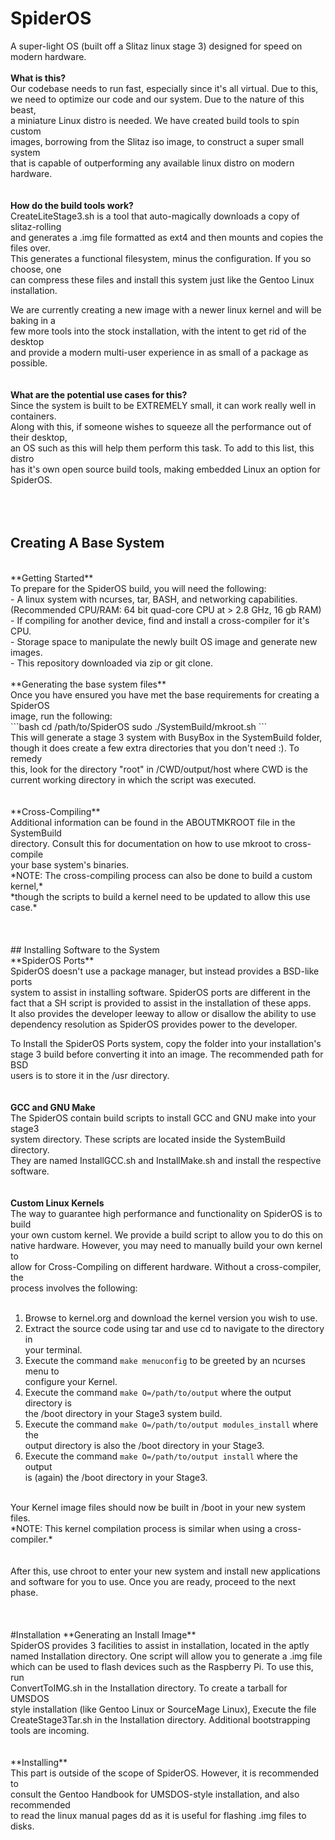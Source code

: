 # SpiderOS
A super-light OS (built off a Slitaz linux stage 3) designed for speed on modern hardware.
</br></br>
**What is this?**</br>
Our codebase needs to run fast, especially since it's all virtual. Due to this, </br>
we need to optimize our code and our system. Due to the nature of this beast, </br>
a miniature Linux distro is needed. We have created build tools to spin custom </br>
images, borrowing from the Slitaz iso image, to construct a super small system </br>
that is capable of outperforming any available linux distro on modern hardware. </br>
</br>
</br>
**How do the build tools work?** </br>
CreateLiteStage3.sh is a tool that auto-magically downloads a copy of slitaz-rolling</br>
and generates a .img file formatted as ext4 and then mounts and copies the files over.</br>
This generates a functional filesystem, minus the configuration. If you so choose, one</br>
can compress these files and install this system just like the Gentoo Linux installation.</br>

We are currently creating a new image with a newer linux kernel and will be baking in a </br>
few more tools into the stock installation, with the intent to get rid of the desktop </br>
and provide a modern multi-user experience in as small of a package as possible. </br>
</br>
</br>
**What are the potential use cases for this?**</br>
Since the system is built to be EXTREMELY small, it can work really well in containers.</br>
Along with this, if someone wishes to squeeze all the performance out of their desktop,</br>
an OS such as this will help them perform this task. To add to this list, this distro </br>
has it's own open source build tools, making embedded Linux an option for SpiderOS. </br>
</br>
</br>
</br>
## Creating A Base System
</br>
**Getting Started**</br>
To prepare for the SpiderOS build, you will need the following:</br>
- A linux system with ncurses, tar, BASH, and networking capabilities. </br>
  (Recommended CPU/RAM: 64 bit quad-core CPU at > 2.8 GHz, 16 gb RAM)
- If compiling for another device, find and install a cross-compiler for it's CPU. </br>
- Storage space to manipulate the newly built OS image and generate new images.</br>
- This repository downloaded via zip or git clone.
</br>
</br>
**Generating the base system files** </br>
Once you have ensured you have met the base requirements for creating a SpiderOS </br>
image, run the following: </br>
```bash
cd /path/to/SpiderOS
sudo ./SystemBuild/mkroot.sh
```
</br>
This will generate a stage 3 system with BusyBox in the SystemBuild folder, </br>
though it does create a few extra directories that you don't need :). To remedy </br>
this, look for the directory "root" in /CWD/output/host where CWD is the </br>
current working directory in which the script was executed. </br>
</br>
</br>
**Cross-Compiling** </br>
Additional information can be found in the ABOUTMKROOT file in the SystemBuild </br>
directory. Consult this for documentation on how to use mkroot to cross-compile </br>
your base system's binaries. </br>
*NOTE: The cross-compiling process can also be done to build a custom kernel,* </br>
*though the scripts to build a kernel need to be updated to allow this use case.* </br>
</br>
</br>
</br>
## Installing Software to the System
</br>
**SpiderOS Ports** </br>
SpiderOS doesn't use a package manager, but instead provides a BSD-like ports </br>
system to assist in installing software. SpiderOS ports are different in the </br>
fact that a SH script is provided to assist in the installation of these apps. </br>
It also provides the developer leeway to allow or disallow the ability to use </br>
dependency resolution as SpiderOS provides power to the developer. </br>

To Install the SpiderOS Ports system, copy the folder into your installation's </br>
stage 3 build before converting it into an image. The recommended path for BSD </br>
users is to store it in the /usr directory. </br>
</br>
</br>
**GCC and GNU Make** </br>
The SpiderOS contain build scripts to install GCC and GNU make into your stage3 </br>
system directory. These scripts are located inside the SystemBuild directory. </br>
They are named InstallGCC.sh and InstallMake.sh and install the respective </br>
software.</br>
</br>
</br>
**Custom Linux Kernels** </br>
The way to guarantee high performance and functionality on SpiderOS is to build </br>
your own custom kernel. We provide a build script to allow you to do this on </br>
native hardware. However, you may need to manually build your own kernel to </br>
allow for Cross-Compiling on different hardware. Without a cross-compiler, the </br>
process involves the following: </br>
</br>
1) Browse to kernel.org and download the kernel version you wish to use.
2) Extract the source code using tar and use cd to navigate to the directory in </br>
   your terminal.
3) Execute the command `make menuconfig` to be greeted by an ncurses menu to </br>
   configure your Kernel.
4) Execute the command `make O=/path/to/output` where the output directory is </br>
   the /boot directory in your Stage3 system build.
5) Execute the command `make O=/path/to/output modules_install` where the </br>
   output directory is also the /boot directory in your Stage3.
6) Execute the command `make O=/path/to/output install` where the output </br>
   is (again) the /boot directory in your Stage3. </br>
</br>
Your Kernel image files should now be built in /boot in your new system files. </br>
*NOTE: This kernel compilation process is similar when using a cross-compiler.* </br>
</br>
</br>
After this, use chroot to enter your new system and install new applications </br>
and software for you to use. Once you are ready, proceed to the next phase. </br>
</br>
</br>
</br>
#Installation
**Generating an Install Image** </br>
SpiderOS provides 3 facilities to assist in installation, located in the aptly </br>
named Installation directory. One script will allow you to generate a .img file </br>
which can be used to flash devices such as the Raspberry Pi. To use this, run </br>
ConvertToIMG.sh in the Installation directory. To create a tarball for UMSDOS </br>
style installation (like Gentoo Linux or SourceMage Linux), Execute the file </br>
CreateStage3Tar.sh in the Installation directory. Additional bootstrapping </br>
tools are incoming. </br>
</br>
</br>
**Installing** </br>
This part is outside of the scope of SpiderOS. However, it is recommended to </br>
consult the Gentoo Handbook for UMSDOS-style installation, and also recommended </br>
to read the linux manual pages dd as it is useful for flashing .img files to </br>
disks. </br>
